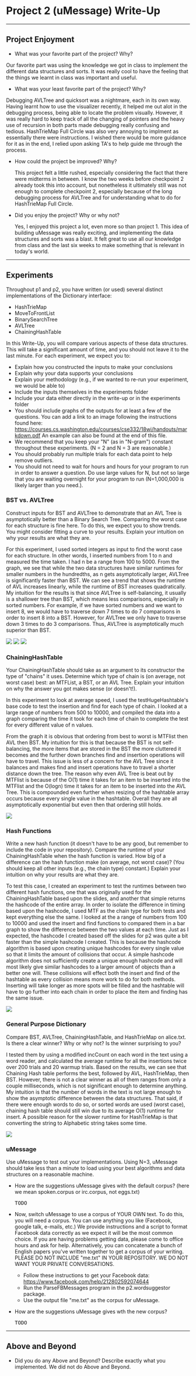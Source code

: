 # Project 2 (uMessage) Write-Up #
--------

## Project Enjoyment ##
- What was your favorite part of the project? Why?
  
Our favorite part was using the knowledge we got in class to implement the different data
structures and sorts. It was really cool to have the feeling that the things we learnt in class
was important and useful.

- What was your least favorite part of the project? Why?
  
Debugging AVLTree and quicksort was a nightmare, each in its own way. Having learnt how to use
the visualizer recently, it helped me out alot in the debugging process, being able to locate 
the problem visually. However, it was really hard to keep track of all the changing of pointers
and the heavy use of recursion in both parts made debugging really confusing and tedious. HashTrieMap
Full Circle was also very annoying to implment as essentially there were instructions. I wished there
would be more guidance for it as in the end, I relied upon asking TA's to help guide me through the 
process.

- How could the project be improved? Why?

  This project felt a little rushed, especially considering the fact that there were midterms in
between. I know the two weeks before checkpoint 2 already took this into account, but nonetheless
it ultimately still was not enough to complete checkpoint 2, especially because of the long debugging
process for AVLTree and for understanding what to do for HashTrieMap Full Circle.

- Did you enjoy the project?  Why or why not?

  Yes, I enjoyed this project a lot, even more so than project 1. This idea of building uMessage was really exciting,
and implementing the data structures and sorts was a blast. It felt great to use all our knowledge from class and the last
six weeks to make something that is relevant in today's world.
    
-----

## Experiments ##
Throughout p1 and p2, you have written (or used) several distinct implementations of the Dictionary interface:
 - HashTrieMap 
 - MoveToFrontList
 - BinarySearchTree
 - AVLTree
 - ChainingHashTable
 
 In this Write-Up, you will compare various aspects of these data structures.  This will take a significant amount of
 time, and you should not leave it to the last minute.  For each experiment, we expect you to:
 - Explain how you constructed the inputs to make your conclusions
 - Explain why your data supports your conclusions
 - Explain your methodology (e.g., if we wanted to re-run your experiment, we would be able to)
 - Include the inputs themselves in the experiments folder
 - Include your data either directly in the write-up or in the experiments folder
 - You should include graphs of the outputs for at least a few of the questions.
   You can add a link to an image following the instructions found here:
https://courses.cs.washington.edu/courses/cse332/18wi/handouts/markdown.pdf
An example can also be found at the end of this file.
 - We recommend that you keep your "N" (as in "N-gram") constant throughout these experiments. (N = 2 and N = 3 are reasonable.) 
 - You should probably run multiple trials for each data point to help remove outliers.
 - You should not need to wait for hours and hours for your program to run in
 order to answer a question.  Do use large values for N, but not so large that 
 you are waiting overnight for your program to run (N=1,000,000 is likely larger 
 than you need.).


### BST vs. AVLTree ###
Construct inputs for BST and AVLTree to demonstrate that an AVL Tree is asymptotically better
than a Binary Search Tree. Comparing the worst case for each structure is fine here. 
To do this, we expect you to show trends.  You might consider fitting a curve to
your results. Explain your intuition on why your results are what they are.

For this experiment, I used sorted integers as input to find the worst case for each structure. In other words,
I inserted numbers from 1 to n and measured the time taken. I had n be a range from 100 to 5000. From the graph, we see that while
the two data structures have similar runtimes for smaller numbers in the hundredths, as n gets asymptotically larger,
AVLTree is significantly faster than BST. We can see a trend that shows the runtime of AVL increases linearly, while
the runtime of BST increases quadratically. My intuition for the results is that since AVLTree is self-balancing, it usually is a
shallower tree than BST, which means less comparisons, especially in sorted numbers. For example, if we have sorted numbers and we want
to insert 8, we would have to traverse down 7 times to do 7 comparisons in order to insert 8 into a BST. However, for AVLTree we only
have to traverse down 3 times to do 3 comparisons. Thus, AVLTree is asymptotically much superior than BST.

![](AVLCompareBST.PNG)
![](BST.PNG)
![](AVLTree.PNG)

### ChainingHashTable ###
Your ChainingHashTable should take as an argument to its constructor the type of "chains" it uses.  Determine
which type of chain is (on average, not worst case) best: an MTFList, a BST, or an AVL Tree.  Explain your intuition on why
the answer you got makes sense (or doesn't!).

In this experiment to look at average speed, I used the testHugeHashtable's base code to test the insertion and find for each type of chain. I looked at a large range of numbers from 500 to 10000, and compiled the data into a graph comparing the time it took for each time of chain to complete the test for every different value of n values.

From the graph it is obvious that ordering from best to worst is MTFlist then AVL then BST. My intuition for this is that because the BST is not self-balancing, the more items that are stored in the BST the more cluttered it becomes and the further down branches find and insertion operations will have to travel. This issue is less of a concern for the AVL Tree since it balances and makes find and insert operations have to travel a shorter distance down the tree. The reason why even AVL Tree is beat out by MTFlist is because of the O(1) time it takes for an item to be inserted into the MTFlist and the O(logn) time it takes for an item to be inserted into the AVL Tree. This is compounded even further when resizing of the hashtable array occurs because every single value in the hashtable. Overall they are all asymptotically exponential but even then that ordering still holds.
 
 ![](ChainTypeComparison.PNG)
 
### Hash Functions ###
Write a new hash function (it doesn't have to be any good, but remember to include the code in your repository).
Compare the runtime of your ChainingHashTable when the hash function is varied.  How big of a difference can the
hash function make (on average, not worst case)?  (You should keep all other inputs (e.g., the chain type) constant.)  Explain your intuition on why your results are what they are.

To test this case, I created an experiment to test the runtimes between two different hash functions, one that was originally used for the ChainingHashTable based upon the slides, and another that simple returns the hashcode of the entire array. In order to isolate the difference in timing based upon the hashcode, I used MTF as the chain type for both tests and kept everything else the same. I looked at the a range of numbers from 100 to 10000 and used the insert and find functions to compared them in a bar graph to show the difference between the two values at each time. Just as I expected, the hashcode I created based off the slides for p2 was quite a bit faster than the simple hashcode I created. This is because the hashcode algorithm is based upon creating unique hashcodes for every single value so that it limits the amount of collisions that occur. A simple hashcode algorithm does not sufficiently create a unique enough hashcode and will most likely give similar hashcodes to a larger amount of objects than a better one will. These collisions will effect both the insert and find of the hashtable as every collision means more work to do for both methods. Inserting will take longer as more spots will be filled and the hashtable will have to go further into each chain in order to place the item and finding has the same issue.

![](HashFunctionComparison.PNG)

### General Purpose Dictionary ###
Compare BST, AVLTree, ChainingHashTable, and HashTrieMap on alice.txt.  Is
there a clear winner?  Why or why not?  Is the winner surprising to you?

I tested them by using a modified incCount on each word in the text using a word reader, and calculated the average runtime for all the insertions twice
over 200 trials and 20 warmup trials. Based on the results, we can see that Chaining Hash table performs the best, followed by AVL, HashTrieMap, then BST.
However, there is not a clear winner as all of them ranges from only a couple milliseconds, which is not significant enough to determine anything.
My intuition is that the number of words in the text is not large enough to show the asymptotic difference between the data structures. That said, if 
there were enough words to do so, or sorted words are used (worst case), chaining hash table should still win due to its average  O(1) runtime for insert.
A possible reason for the slower runtime for HashTrieMap is that converting the string to Alphabetic string takes some time.

![](GeneralPurposeDictionaries.PNG)

### uMessage ###
Use uMessage to test out your implementations.  Using N=3, uMessage should take less than a minute to load using
your best algorithms and data structures on a reasonable machine.

 -  How are the suggestions uMessage gives with the default corpus? (here we mean spoken.corpus or irc.corpus, not eggs.txt)
    <pre>TODO</pre>

 - Now, switch uMessage to use a corpus of YOUR OWN text. To do this, you will need a corpus. 
   You can use anything you like (Facebook, google talk, e-mails, etc.)  We provide
   instructions and a script to format Facebook data correctly as we expect it will be the most common
   choice.  If you are having problems getting data, please come to office hours and ask for help.
   Alternatively, you can concatenate a bunch of English papers you've written together to get a corpus
   of your writing.  PLEASE DO NOT INCLUDE "me.txt" IN YOUR REPOSITORY.  WE DO NOT WANT YOUR PRIVATE CONVERSATIONS.
     * Follow these instructions to get your Facebook data: https://www.facebook.com/help/212802592074644
     * Run the ParseFBMessages program in the p2.wordsuggestor package.
     * Use the output file "me.txt" as the corpus for uMessage.
 
 - How are the suggestions uMessage gives wth the new corpus?
   <pre>TODO</pre>

-----



## Above and Beyond ##
-   Did you do any Above and Beyond?  Describe exactly what you implemented.
 We did not do Above and Beyond.

